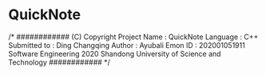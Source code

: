# QuickNote
/*
############
(C) Copyright
Project Name : QuickNote
Language : C++
Submitted to : Ding Changqing
Author : Ayubali Emon
ID : 202001051911
Software Engineering 2020
Shandong University of Science and Technology
############
*/
